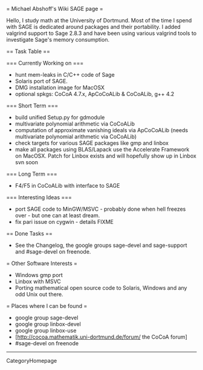 = Michael Abshoff's Wiki SAGE page =

Hello, I study math at the University of Dortmund. Most of the time I spend with SAGE is dedicated around packages and their portability. I added valgrind support to Sage 2.8.3 and have been using various valgrind tools to investigate Sage's memory consumption.


== Task Table ==

=== Currently Working on ===
 * hunt mem-leaks in C/C++ code of Sage 
 * Solaris port of SAGE.
 * DMG installation image for MacOSX
 * optional spkgs: CoCoA 4.7.x, ApCoCoALib & CoCoALib, g++ 4.2
 
=== Short Term ===
 * build unified Setup.py for gdmodule
 * multivariate polynomial arithmetic via CoCoALib
 * computation of approximate vanishing ideals via ApCoCoALib (needs multivariate polynomial arithmetic via CoCoALib)
 * check targets for various SAGE packages like gmp and linbox
 * make all packages using BLAS/Lapack use the Accelerate Framework on MacOSX. Patch for Linbox exists and will hopefully show up in Linbox svn soon

=== Long Term ===
 * F4/F5 in CoCoALib with interface to  SAGE

=== Interesting Ideas ===
 * port SAGE code to MinGW/MSVC - probably done when hell freezes over - but one can at least dream.
 * fix pari issue on cygwin - details FIXME

== Done Tasks ==
 * See the Changelog, the google groups sage-devel and sage-support and #sage-devel on freenode.

= Other Software Interests =
 * Windows gmp port
 * Linbox with MSVC
 * Porting mathematical open source code to Solaris, Windows and any odd Unix out there. 

= Places where I can be found =
 * google group sage-devel
 * google group linbox-devel
 * google group linbox-use
 * [http://cocoa.mathematik.uni-dortmund.de/forum/ the CoCoA forum]
 * #sage-devel on freenode

----
CategoryHomepage
